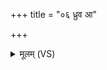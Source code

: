 +++
title = "०६ ध्रुव आ"

+++
<details><summary>मूलम् (VS)</summary>

ध्रुव॒ आ रो॑हपृथि॒वीं वि॒श्वभो॑जसम॒न्तरि॑क्षमुप॒भृदा क्र॑मस्व। जुहु॒ द्यां ग॑च्छ॒ यज॑मानेनसा॒कं स्रु॒वेण॑ व॒त्सेन॒ दिशः॒ प्रपी॑नाः॒ सर्वा॑ धु॒क्ष्वाहृ॑णीयमानः ॥
</details>